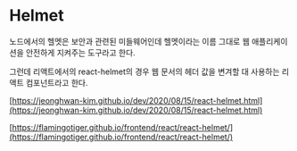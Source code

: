 # Helmet

노드에서의 헬멧은 보안과 관련된 미들웨어인데 헬멧이라는 이름 그대로 웹 애플리케이션을 안전하게 지켜주는 도구라고 한다.

그런데 리액트에서의 react-helmet의 경우 웹 문서의 헤더 값을 변겨할 대 사용하는 리액트 컴포넌트라고 한다. 

[https://jeonghwan-kim.github.io/dev/2020/08/15/react-helmet.html](https://jeonghwan-kim.github.io/dev/2020/08/15/react-helmet.html)

[https://flamingotiger.github.io/frontend/react/react-helmet/](https://flamingotiger.github.io/frontend/react/react-helmet/)
